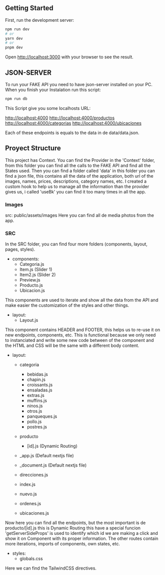 ## Getting Started

First, run the development server:

```bash
npm run dev
# or
yarn dev
# or
pnpm dev
```
Open [http://localhost:3000](http://localhost:3000) with your browser to see the result.

## JSON-SERVER
To run your FAKE API you need to have json-server installed on your PC. When you finish your Instalation run this script:

```bash
npm run db
```
This Script give you some localhosts URL: 

  [http://localhost:4000](http://localhost:4000)
  [http://localhost:4000/productos](http://localhost:4000/productos)
  [http://localhost:4000/categorias](http://localhost:4000/categorias)
  [http://localhost:4000/ubicaciones](http://localhost:4000/ubicaciones)
  
Each of these endpoints is equals to the data in de data/data.json.

## Proyect Structure

This project has Context. You can find the Provider in the 'Context' folder, from this folder you can find all the calls to the FAKE API and find all the States used. Then you can find a folder called 'data' in this folder you can find a json file, this contains all the data of the application, both url of the images, names, prices, descriptions, category names, etc.
I created a custom hook to help us to manage all the information than the provider gives us, i called 'useBk' you can find it too many times in all the app.

### Images
src: public/assets/images
Here you can find all de media photos from the app. 

### SRC
In the SRC folder, you can find four more folders (components, layout, pages, styles). 
- components: 
  - Categoria.js
  - Item.js (Slider 1)
  - Item2.js (Slider 2)
  - Preview.js 
  - Producto.js
  - Ubicacion.js

This components are used to iterate and show all the data from the API and make easier the customization of the styles and other things.

- layout: 
  - Layout.js

This component contains HEADER and FOOTER, this helps us to re-use it on new endpoints, components, etc. This is functional because we only need to instanciated and write some new code between of the component and the HTML and CSS will be the same with a different body content.

- layout: 
  - categoria
    - bebidas.js
    - chapin.js
    - croissants.js
    - ensaladas.js
    - extras.js
    - muffins.js
    - ninos.js
    - otros.js
    - panqueques.js
    - pollo.js
    - postres.js
  
  - producto
    - [id].js (Dynamic Routing)

  - _app.js (Default nextjs file)
  - _document.js (Default nextjs file)
  - direcciones.js
  - index.js 
  - nuevo.js
  - ordenes.js
  - ubicaciones.js

Now here you can find all the endpoints, but the most important is de producto/[id].js this is Dynamic Routing this have a special funcion 'getServerSideProps' is used to identify which id we are making a click and show it on Component with its proper information. The other routes contain more iterations, imports of components, own states, etc.

- styles: 
  - globals.css 

Here we can find the TailwindCSS directives.
